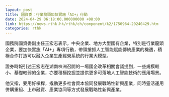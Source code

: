 ```yaml
---
layout: post
title: 國資委：行業龍頭加快實施「AI+」行動
date: 2024-04-29 06:18:00.000000000 +08:00
link: https://news.rthk.hk/rthk/ch/component/k2/1750964-20240429.htm
categories: rthk
---
```


國務院國資委副主任王宏志表示，中央企業、地方大型國有企業，特別是行業龍頭企業，要加快實施「AI+」專項行動，帶頭搶抓人工智能賦能傳統產業的機遇，積極合作打造可以融入企業生產經營系統的行業大模型。

證券時報引述王宏志在湖南株洲召開的一場國企改革相關會議提到，一些規模較小、基礎較弱的企業，亦要積極挖掘並提供更多可落地人工智能技術的應用場景。

他又指，要用好槓桿，撬動更多社會資本協同發展戰略性新興產業，同時靈活運用併購重組、上市融資、產業協同等方式發展戰略性新興產業。
